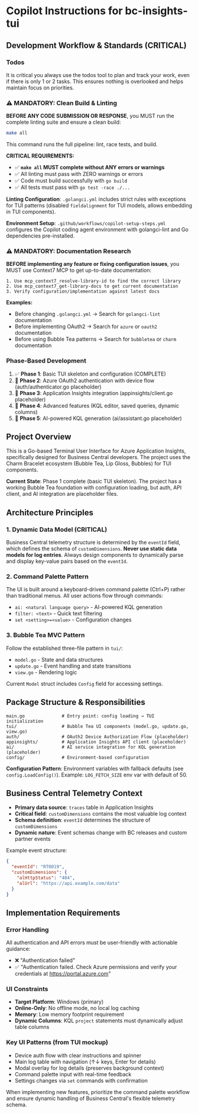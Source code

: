 # Copilot Instructions for bc-insights-tui

## Development Workflow & Standards (CRITICAL)

### Todos
It is critical you always use the todos tool to plan and track your work, even if there is only 1 or 2 tasks. This ensures nothing is overlooked and helps maintain focus on priorities.

### ⚠️ MANDATORY: Clean Build & Linting
**BEFORE ANY CODE SUBMISSION OR RESPONSE**, you MUST run the complete linting suite and ensure a clean build:
```bash
make all
```
This command runs the full pipeline: lint, race tests, and build.

**CRITICAL REQUIREMENTS:**
- ✅ **`make all` MUST complete without ANY errors or warnings**
- ✅ All linting must pass with ZERO warnings or errors
- ✅ Code must build successfully with `go build`
- ✅ All tests must pass with `go test -race ./...`

**Linting Configuration**: `.golangci.yml` includes strict rules with exceptions for TUI patterns (disabled `fieldalignment` for TUI models, allows embedding in TUI components).

**Environment Setup**: `.github/workflows/copilot-setup-steps.yml` configures the Copilot coding agent environment with golangci-lint and Go dependencies pre-installed.

### ⚠️ MANDATORY: Documentation Research
**BEFORE implementing any feature or fixing configuration issues**, you MUST use Context7 MCP to get up-to-date documentation:
```
1. Use mcp_context7_resolve-library-id to find the correct library
2. Use mcp_context7_get-library-docs to get current documentation
3. Verify configuration/implementation against latest docs
```

**Examples:**
- Before changing `.golangci.yml` → Search for `golangci-lint` documentation
- Before implementing OAuth2 → Search for `azure` or `oauth2` documentation
- Before using Bubble Tea patterns → Search for `bubbletea` or `charm` documentation

### Phase-Based Development
1. ✅ **Phase 1**: Basic TUI skeleton and configuration (COMPLETE)
2. 🚧 **Phase 2**: Azure OAuth2 authentication with device flow (auth/authenticator.go placeholder)
3. 🚧 **Phase 3**: Application Insights integration (appinsights/client.go placeholder)
4. 🚧 **Phase 4**: Advanced features (KQL editor, saved queries, dynamic columns)
5. 🚧 **Phase 5**: AI-powered KQL generation (ai/assistant.go placeholder)

## Project Overview

This is a Go-based Terminal User Interface for Azure Application Insights, specifically designed for Business Central developers. The project uses the Charm Bracelet ecosystem (Bubble Tea, Lip Gloss, Bubbles) for TUI components.

**Current State**: Phase 1 complete (basic TUI skeleton). The project has a working Bubble Tea foundation with configuration loading, but auth, API client, and AI integration are placeholder files.

## Architecture Principles

### 1. Dynamic Data Model (CRITICAL)
Business Central telemetry structure is determined by the `eventId` field, which defines the schema of `customDimensions`. **Never use static data models for log entries**. Always design components to dynamically parse and display key-value pairs based on the `eventId`.

### 2. Command Palette Pattern
The UI is built around a keyboard-driven command palette (Ctrl+P) rather than traditional menus. All user actions flow through commands:
- `ai: <natural language query>` - AI-powered KQL generation
- `filter: <text>` - Quick text filtering
- `set <setting>=<value>` - Configuration changes

### 3. Bubble Tea MVC Pattern
Follow the established three-file pattern in `tui/`:
- `model.go` - State and data structures
- `update.go` - Event handling and state transitions
- `view.go` - Rendering logic

Current `Model` struct includes `Config` field for accessing settings.

## Package Structure & Responsibilities

```
main.go              # Entry point: config loading → TUI initialization
tui/                 # Bubble Tea UI components (model.go, update.go, view.go)
auth/                # OAuth2 Device Authorization Flow (placeholder)
appinsights/         # Application Insights API client (placeholder)
ai/                  # AI service integration for KQL generation (placeholder)
config/              # Environment-based configuration
```

**Configuration Pattern**: Environment variables with fallback defaults (see `config.LoadConfig()`). Example: `LOG_FETCH_SIZE` env var with default of 50.

## Business Central Telemetry Context

- **Primary data source**: `traces` table in Application Insights
- **Critical field**: `customDimensions` contains the most valuable log context
- **Schema definition**: `eventId` determines the structure of `customDimensions`
- **Dynamic nature**: Event schemas change with BC releases and custom partner events

Example event structure:
```json
{
  "eventId": "RT0019",
  "customDimensions": {
    "alHttpStatus": "404",
    "alUrl": "https://api.example.com/data"
  }
}
```

## Implementation Requirements

### Error Handling
All authentication and API errors must be user-friendly with actionable guidance:
- ❌ "Authentication failed"
- ✅ "Authentication failed. Check Azure permissions and verify your credentials at https://portal.azure.com"

### UI Constraints
- **Target Platform**: Windows (primary)
- **Online-Only**: No offline mode, no local log caching
- **Memory**: Low memory footprint requirement
- **Dynamic Columns**: KQL `project` statements must dynamically adjust table columns

### Key UI Patterns (from TUI mockup)
- Device auth flow with clear instructions and spinner
- Main log table with navigation (↑↓ keys, Enter for details)
- Modal overlay for log details (preserves background context)
- Command palette input with real-time feedback
- Settings changes via `set` commands with confirmation

When implementing new features, prioritize the command palette workflow and ensure dynamic handling of Business Central's flexible telemetry schema.
